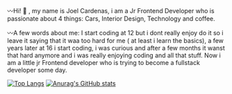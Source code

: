 


〰️Hi! 👋 , my name is Joel Cardenas, i am a Jr Frontend Developer who is passionate about 4 things: Cars, Interior Design, Technology and coffee. 

〰️A few words about me:
I start coding at 12 but i dont really enjoy do it so i leave it saying that it waa too hard for me ( at least i learn the basics),
a few years later at 16 i start coding, i was curious and after a few months it wanst that hard anymore and i was really enjoying 
coding and all that stuff. Now i am a little jr Frontend developer who is trying to become a fullstack developer some day.

 [![Top Langs](https://github-readme-stats.vercel.app/api/top-langs/?username=Joweezip)](https://github.com/anuraghazra/github-readme-stats) [![Anurag's GitHub stats](https://github-readme-stats.vercel.app/api?username=Joweezip)](https://github.com/anuraghazra/github-readme-stats)



<!---
Joweezip/Joweezip is a ✨ special ✨ repository because its `README.md` (this file) appears on your GitHub profile.
You can click the Preview link to take a look at your changes.
--->
